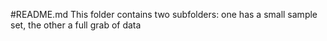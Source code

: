 #README.md
This folder contains two subfolders: one has a small sample set, the other a full grab of data
